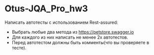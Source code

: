 # Otus-JQA_Pro_hw3

Написать автотесты с использованием Rest-assured:

- Выбрать любые два метода из https://petstore.swagger.io
- Для каждого из них написать не менее 2х автотестов.
- Перед автотестом должны быть комменты(что вы проверяете в тесте).
